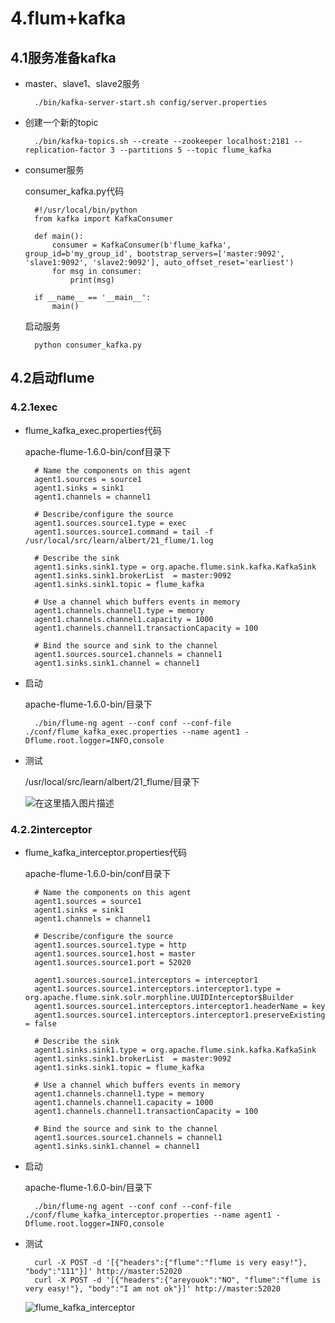 # 4.flum+kafka

## 4.1服务准备kafka
- master、slave1、slave2服务

		./bin/kafka-server-start.sh config/server.properties

- 创建一个新的topic

		./bin/kafka-topics.sh --create --zookeeper localhost:2181 --replication-factor 3 --partitions 5 --topic flume_kafka
		
- consumer服务

	consumer_kafka.py代码

		#!/usr/local/bin/python
		from kafka import KafkaConsumer
		
		def main():
			consumer = KafkaConsumer(b'flume_kafka', group_id=b'my_group_id', bootstrap_servers=['master:9092', 'slave1:9092', 'slave2:9092'], auto_offset_reset='earliest')
			for msg in consumer:
				print(msg)
		
		if __name__ == '__main__':
			main()

	启动服务

		python consumer_kafka.py

## 4.2启动flume

### 4.2.1exec

- flume_kafka_exec.properties代码
	
	apache-flume-1.6.0-bin/conf目录下

		# Name the components on this agent
		agent1.sources = source1
		agent1.sinks = sink1
		agent1.channels = channel1
		
		# Describe/configure the source
		agent1.sources.source1.type = exec
		agent1.sources.source1.command = tail -f /usr/local/src/learn/albert/21_flume/1.log
		
		# Describe the sink
		agent1.sinks.sink1.type = org.apache.flume.sink.kafka.KafkaSink
		agent1.sinks.sink1.brokerList  = master:9092
		agent1.sinks.sink1.topic = flume_kafka
		
		# Use a channel which buffers events in memory
		agent1.channels.channel1.type = memory
		agent1.channels.channel1.capacity = 1000
		agent1.channels.channel1.transactionCapacity = 100
		
		# Bind the source and sink to the channel
		agent1.sources.source1.channels = channel1
		agent1.sinks.sink1.channel = channel1


- 启动

	apache-flume-1.6.0-bin/目录下

		./bin/flume-ng agent --conf conf --conf-file ./conf/flume_kafka_exec.properties --name agent1 -Dflume.root.logger=INFO,console

- 测试
		
	/usr/local/src/learn/albert/21_flume/目录下

	![在这里插入图片描述](https://img-blog.csdnimg.cn/20200517170858129.png?x-oss-process=image/watermark,type_ZmFuZ3poZW5naGVpdGk,shadow_10,text_aHR0cHM6Ly9ibG9nLmNzZG4ubmV0L0FsYmVydExpYW5nenQ=,size_16,color_FFFFFF,t_70)

### 4.2.2interceptor

- flume_kafka_interceptor.properties代码
	
	apache-flume-1.6.0-bin/conf目录下

		# Name the components on this agent
		agent1.sources = source1
		agent1.sinks = sink1
		agent1.channels = channel1
		
		# Describe/configure the source
		agent1.sources.source1.type = http
		agent1.sources.source1.host = master
		agent1.sources.source1.port = 52020
		
		agent1.sources.source1.interceptors = interceptor1
		agent1.sources.source1.interceptors.interceptor1.type = org.apache.flume.sink.solr.morphline.UUIDInterceptor$Builder
		agent1.sources.source1.interceptors.interceptor1.headerName = key
		agent1.sources.source1.interceptors.interceptor1.preserveExisting = false
		
		# Describe the sink
		agent1.sinks.sink1.type = org.apache.flume.sink.kafka.KafkaSink
		agent1.sinks.sink1.brokerList  = master:9092
		agent1.sinks.sink1.topic = flume_kafka
		
		# Use a channel which buffers events in memory
		agent1.channels.channel1.type = memory
		agent1.channels.channel1.capacity = 1000
		agent1.channels.channel1.transactionCapacity = 100
		
		# Bind the source and sink to the channel
		agent1.sources.source1.channels = channel1
		agent1.sinks.sink1.channel = channel1


- 启动

	apache-flume-1.6.0-bin/目录下

		./bin/flume-ng agent --conf conf --conf-file ./conf/flume_kafka_interceptor.properties --name agent1 -Dflume.root.logger=INFO,console

- 测试

		curl -X POST -d '[{"headers":{"flume":"flume is very easy!"}, "body":"111"}]' http://master:52020
		curl -X POST -d '[{"headers":{"areyouok":"NO", "flume":"flume is very easy!"}, "body":"I am not ok"}]' http://master:52020


	![flume_kafka_interceptor](https://img-blog.csdnimg.cn/20200517173729944.png?x-oss-process=image/watermark,type_ZmFuZ3poZW5naGVpdGk,shadow_10,text_aHR0cHM6Ly9ibG9nLmNzZG4ubmV0L0FsYmVydExpYW5nenQ=,size_16,color_FFFFFF,t_70)
